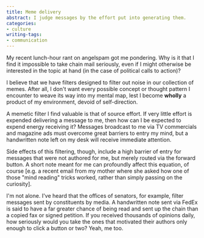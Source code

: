 ```yaml
---
title: Meme delivery
abstract: I judge messages by the effort put into generating them.
categories:
- culture
writing-tags:
- communication
---
```


My recent lunch-hour rant on angelspam got me pondering.  Why is it that I find it impossible to take chain mail seriously, even if I might otherwise be interested in the topic at hand (in the case of political calls to action)?

I believe that we have filters designed to filter out noise in our collection of memes.  After all, I don't want every possible concept or thought pattern I encounter to weave its way into my mental map, lest I become **wholly** a product of my environment, devoid of self-direction.

A memetic filter I find valuable is that of source effort.  If very little effort is expended delivering a message to me, then how can I be expected to expend energy receiving it?  Messages broadcast to me via TV commercials and magazine ads must overcome great barriers to entry my mind, but a handwritten note left on my desk will receive immediate attention.

Side effects of this filtering, though, include a high barrier of entry for messages that were not authored for me, but merely routed via the forward button.  A short note meant for me can profoundly affect this equation, of course [e.g. a recent email from my mother where she asked how one of those "mind reading" tricks worked, rather than simply passing on the curiosity].

I'm not alone.  I've heard that the offices of senators, for example, filter messages sent by constituents by media.  A handwritten note sent via FedEx is said to have a far greater chance of being read and sent up the chain than a copied fax or signed petition. If you received thousands of opinions daily, how seriously would you take the ones that motivated their authors only enough to click a button or two?  Yeah, me too.
